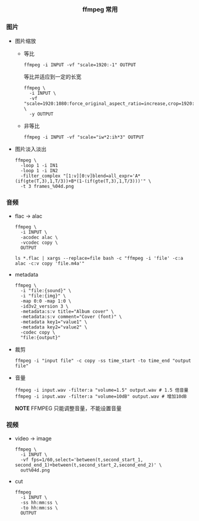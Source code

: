<h3 align='center'> ffmpeg 常用 </h3>

### 图片

- 图片缩放

  - 等比

    ```shell
    ffmpeg -i INPUT -vf "scale=1920:-1" OUTPUT
    ```

    等比并适应到一定的长宽

    ```shell
    ffmpeg \
      -i INPUT \
      -vf "scale=1920:1080:force_original_aspect_ratio=increase,crop=1920:1080" \
      -y OUTPUT

    ```

  - 非等比

    ```shell
    ffmpeg -i INPUT -vf "scale="iw*2:ih*3" OUTPUT
    ```

- 图片淡入淡出

  ```shell
  ffmpeg \
    -loop 1 -i IN1
    -loop 1 -i IN2
    -filter_complex "[1:v][0:v]blend=all_expr='A*(if(gte(T,3),1,T/3))+B*(1-(if(gte(T,3),1,T/3)))'" \
    -t 3 frames_%04d.png
  ```

### 音频

- flac -> alac

  ```shell
  ffmpeg \
    -i INPUT \
    -acodec alac \
    -vcodec copy \
    OUTPUT
  ```
  ```shell
  ls *.flac | xargs --replace=file bash -c "ffmpeg -i 'file' -c:a alac -c:v copy 'file.m4a'"
  ```

- metadata
  ```shell
  ffmpeg \
    -i "file:{sound}" \
    -i "file:{img}" \
    -map 0:0 -map 1:0 \
    -id3v2_version 3 \
    -metadata:s:v title="Album cover" \
    -metadata:s:v comment="Cover (font)" \
    -metadata key1="value1" \
    -metadata key2="value2" \
    -codec copy \
    "file:{output}"
  ```
  
- 裁剪

  ```shell
  ffmpeg -i "input file" -c copy -ss time_start -to time_end "output file"
  ```

- 音量

  ```
  ffmpeg -i input.wav -filter:a "volume=1.5" output.wav # 1.5 倍音量
  ffmpeg -i input.wav -filter:a "volume=10dB" output.wav # 增加10dB
  ```
  
  **NOTE** FFMPEG 只能调整音量，不能设置音量

### 视频

- video -> image

  ```shell
  ffmpeg \
    -i INPUT \
    -vf fps=1/60,select='between(t,second_start_1, second_end_1)+between(t,second_start_2,second_end_2)' \
    out%04d.png
  ```

- cut

  ```shell
  ffmpeg
    -i INPUT \
    -ss hh:mm:ss \
    -to hh:mm:ss \
    OUTPUT
  ```
